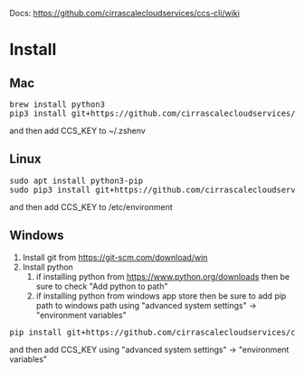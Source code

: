 Docs: https://github.com/cirrascalecloudservices/ccs-cli/wiki

# Install

## Mac

<pre>
brew install python3
pip3 install git+https://github.com/cirrascalecloudservices/ccs-cli --force-reinstall
</pre>

and then add CCS_KEY to ~/.zshenv

## Linux

<pre>
sudo apt install python3-pip
sudo pip3 install git+https://github.com/cirrascalecloudservices/ccs-cli --force-reinstall
</pre>

and then add CCS_KEY to /etc/environment

## Windows

1. Install git from https://git-scm.com/download/win
2. Install python
   1. if installing python from https://www.python.org/downloads then be sure to check "Add python to path"
   1. if installing python from windows app store then be sure to add pip path to windows path using "advanced system settings" -> "environment variables"

<pre>
pip install git+https://github.com/cirrascalecloudservices/ccs-cli --force-reinstall
</pre>

and then add CCS_KEY using "advanced system settings" -> "environment variables"
